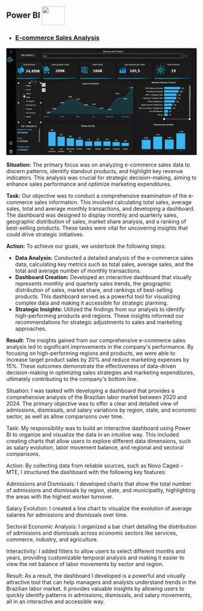 ## **Power BI**  <img align="center" height="50" width="60" src="https://raw.githubusercontent.com/microsoft/PowerBI-Icons/2bf1c982fb24528eee1559a96a25eb534c175cfd/SVG/Power-BI.svg" />
* ### [**E-commerce Sales Analysis**](https://github.com/fabioolivei/Power_BI/blob/main/README.md)

<div align="center">

![Descrição do GIF](https://github.com/fabioolivei/Power_BI/blob/main/E-commerce%20Sales%20Analysis/E-commerce%20Sales%20Analysis..gif)

</div>

**Situation:** The primary focus was on analyzing e-commerce sales data to discern patterns, identify standout products, and highlight key revenue indicators. This analysis was crucial for strategic decision-making, aiming to enhance sales performance and optimize marketing expenditures.

**Task:** Our objective was to conduct a comprehensive examination of the e-commerce sales information. This involved calculating total sales, average sales, total and average monthly transactions, and developing a dashboard. The dashboard was designed to display monthly and quarterly sales, geographic distribution of sales, market share analysis, and a ranking of best-selling products. These tasks were vital for uncovering insights that could drive strategic initiatives.

**Action:** To achieve our goals, we undertook the following steps:
- **Data Analysis:** Conducted a detailed analysis of the e-commerce sales data, calculating key metrics such as total sales, average sales, and the total and average number of monthly transactions.
- **Dashboard Creation:** Developed an interactive dashboard that visually represents monthly and quarterly sales trends, the geographic distribution of sales, market share, and rankings of best-selling products. This dashboard served as a powerful tool for visualizing complex data and making it accessible for strategic planning.
- **Strategic Insights:** Utilized the findings from our analysis to identify high-performing products and regions. These insights informed our recommendations for strategic adjustments to sales and marketing approaches.

**Result:** The insights gained from our comprehensive e-commerce sales analysis led to significant improvements in the company's performance. By focusing on high-performing regions and products, we were able to increase target product sales by 20% and reduce marketing expenses by 15%. These outcomes demonstrate the effectiveness of data-driven decision-making in optimizing sales strategies and marketing expenditures, ultimately contributing to the company's bottom line.

<div align="center">

[](https://app.powerbi.com/view?r=eyJrIjoiMzE5MmI4YTktMTg5ZC00ZDVlLTk5ZmItZmE1NWJhZTA1ZTQ1IiwidCI6ImIwM2UxZjQwLWJmZmQtNDVlOS1hNDk2LTg0NzUwODU2NmM5YiJ9)

</div>

Situation: I was tasked with developing a dashboard that provides a comprehensive analysis of the Brazilian labor market between 2020 and 2024. The primary objective was to offer a clear and detailed view of admissions, dismissals, and salary variations by region, state, and economic sector, as well as allow comparisons over time.

Task: My responsibility was to build an interactive dashboard using Power BI to organize and visualize the data in an intuitive way. This included creating charts that allow users to explore different data dimensions, such as salary evolution, labor movement balance, and regional and sectoral comparisons.

Action: By collecting data from reliable sources, such as Novo Caged – MTE, I structured the dashboard with the following key features:

Admissions and Dismissals: I developed charts that show the total number of admissions and dismissals by region, state, and municipality, highlighting the areas with the highest worker turnover.

Salary Evolution: I created a line chart to visualize the evolution of average salaries for admissions and dismissals over time.

Sectoral Economic Analysis: I organized a bar chart detailing the distribution of admissions and dismissals across economic sectors like services, commerce, industry, and agriculture.

Interactivity: I added filters to allow users to select different months and years, providing customizable temporal analysis and making it easier to view the net balance of labor movements by sector and region.

Result: As a result, the dashboard I developed is a powerful and visually attractive tool that can help managers and analysts understand trends in the Brazilian labor market. It provides valuable insights by allowing users to quickly identify patterns in admissions, dismissals, and salary movements, all in an interactive and accessible way.

